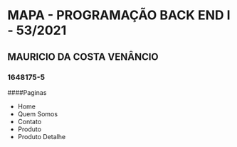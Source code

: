 # MAPA - PROGRAMAÇÃO BACK END I - 53/2021
## MAURICIO DA COSTA VENÂNCIO
### 1648175-5


####Paginas

- Home
- Quem Somos
- Contato
- Produto
- Produto Detalhe
 
